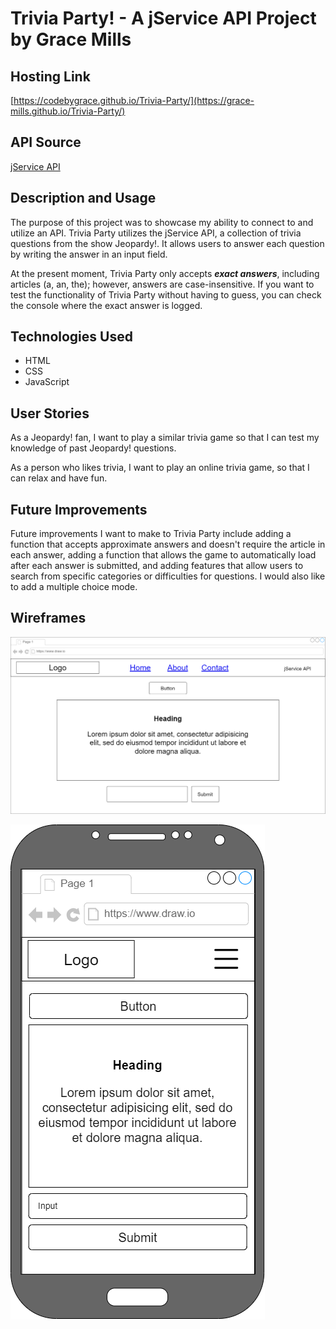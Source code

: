 # Trivia Party! - A jService API Project by Grace Mills

## Hosting Link

[https://codebygrace.github.io/Trivia-Party/](https://grace-mills.github.io/Trivia-Party/)

## API Source

[jService API](http://jservice.io/)

## Description and Usage

The purpose of this project was to showcase my ability to connect to and utilize an API. Trivia Party utilizes the jService API, a collection of trivia questions from the show Jeopardy!. It allows users to answer each question by writing the answer in an input field. 

At the present moment, Trivia Party only accepts ***exact answers***, including articles (a, an, the); however, answers are case-insensitive. If you want to test the functionality of Trivia Party without having to guess, you can check the console where the exact answer is logged. 

## Technologies Used

- HTML
- CSS
- JavaScript

## User Stories

As a Jeopardy! fan, I want to play a similar trivia game so that I can test my knowledge of past Jeopardy! questions.

As a person who likes trivia, I want to play an online trivia game, so that I can relax and have fun. 

## Future Improvements

Future improvements I want to make to Trivia Party include adding a function that accepts approximate answers and doesn't require the article in each answer, adding a function that allows the game to automatically load after each answer is submitted, and adding features that allow users to search from specific categories or difficulties for questions. I would also like to add a multiple choice mode.

## Wireframes

![Desktop Wireframe](wireframes/tp-desktop-wf.png)

![Mobile Wireframe](wireframes/tp-mobile-wf.png)
